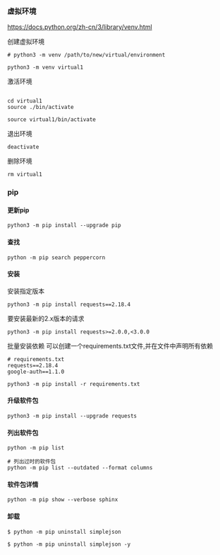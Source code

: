 ### 虚拟环境
https://docs.python.org/zh-cn/3/library/venv.html

创建虚拟环境
```shell
# python3 -m venv /path/to/new/virtual/environment

python3 -m venv virtual1
```

激活环境
```shell

cd virtual1
source ./bin/activate

source virtual1/bin/activate
```

退出环境
```shell
deactivate
```

删除环境
```shell
rm virtual1
```

### pip

#### 更新pip
```shell
python3 -m pip install --upgrade pip
```

#### 查找
```shell
python -m pip search peppercorn
```

#### 安装
安装指定版本
```shell
python3 -m pip install requests==2.18.4
```

要安装最新的2.x版本的请求
```shell
python3 -m pip install requests>=2.0.0,<3.0.0
```

批量安装依赖
可以创建一个requirements.txt文件,并在文件中声明所有依赖
```
# requirements.txt
requests==2.18.4
google-auth==1.1.0
```

```shell
python3 -m pip install -r requirements.txt
```

#### 升级软件包
```shell
python3 -m pip install --upgrade requests
```

#### 列出软件包
```shell
python -m pip list

# 列出过时的软件包
python -m pip list --outdated --format columns
```

#### 软件包详情
```shell
python -m pip show --verbose sphinx
```

#### 卸载
```shell
$ python -m pip uninstall simplejson

$ python -m pip uninstall simplejson -y
```